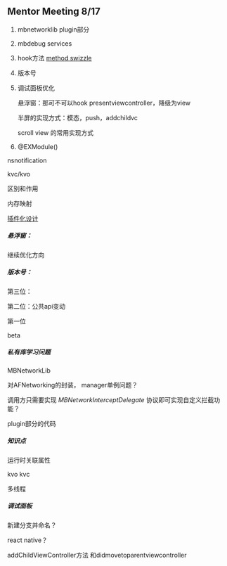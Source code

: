 ## Mentor Meeting 8/17



1. mbnetworklib  plugin部分

2. mbdebug  services

3. hook方法 [method swizzle](http://gonghonglou.com/2020/11/08/hook/)

4. 版本号

5. 调试面板优化

   悬浮窗：那可不可以hook presentviewcontroller，降级为view

   半屏的实现方式：模态，push，addchildvc

   

   scroll view 的常用实现方式

   

6. @EXModule()





nsnotification

kvc/kvo

区别和作用



内存映射



[插件化设计](https://juejin.cn/post/6979627037245849607)













##### 悬浮窗：

继续优化方向





##### 版本号：

第三位：

第二位：公共api变动

第一位

beta





##### 私有库学习问题

MBNetworkLib 

对AFNetworking的封装， manager单例问题？

调用方只需要实现 *MBNetworkInterceptDelegate* 协议即可实现自定义拦截功能？

plugin部分的代码



##### 知识点

运行时关联属性

kvo kvc

多线程



##### 调试面板

新建分支并命名？

react native？

addChildViewController方法 和didmovetoparentviewcontroller